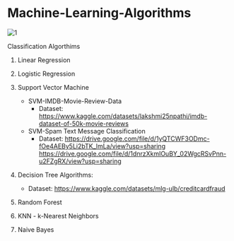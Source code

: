 # Machine-Learning-Algorithms

![1](https://user-images.githubusercontent.com/30755050/173197478-8dc4cbd1-fbe6-4604-9782-25e76ac4d335.png)

Classification Algorthims
1. Linear Regression
2. Logistic Regression
3. Support Vector Machine
   - SVM-IMDB-Movie-Review-Data
       - Dataset: https://www.kaggle.com/datasets/lakshmi25npathi/imdb-dataset-of-50k-movie-reviews
   - SVM-Spam Text Message Classification
      - Dataset: https://drive.google.com/file/d/1yQTCWF3ODmc-fOe4AEBy5Li2bTK_lmLa/view?usp=sharing
                     https://drive.google.com/file/d/1dnrzXkmIOuBY_02WgcRSvPnn-u2FZgRX/view?usp=sharing
     
4. Decision Tree Algorithms:
   - Dataset: https://www.kaggle.com/datasets/mlg-ulb/creditcardfraud
5. Random Forest
6. KNN - k-Nearest Neighbors
7. Naive Bayes



